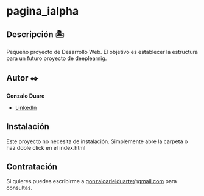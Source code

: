 # pagina_ialpha
## Descripción 🏝

Pequeño proyecto  de Desarrollo Web. El objetivo es establecer la estructura para un futuro proyecto de deeplearnig. 

## Autor ✒️
**Gonzalo Duare**

* [LinkedIn](https://www.linkedin.com/in/gduarte1983/)

## Instalación 
Este proyecto no necesita de instalación. Simplemente abre la carpeta o haz doble click en el index.html
  
## Contratación
Si quieres puedes escribirme a gonzaloarielduarte@gmail.com para consultas.


